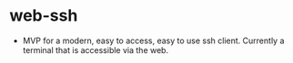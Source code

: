# web-ssh

- MVP for a modern, easy to access, easy to use ssh client. Currently a terminal that is accessible via the web.
